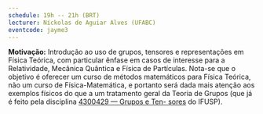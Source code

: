 ```yaml
---
schedule: 19h -- 21h (BRT)
lecturer: Níckolas de Aguiar Alves (UFABC)
eventcode: jayme3
---
```


**Motivação:** Introdução ao uso de grupos, tensores e representações em Física Teórica, com particular ênfase em casos de interesse para a Relatividade, Mecânica
Quântica e Física de Partículas. Nota-se que o objetivo é oferecer um curso de métodos matemáticos para Física Teórica, não um curso de Física-Matemática, e
portanto será dada mais atenção aos exemplos físicos do que a um tratamento geral da Teoria de Grupos (que já é feito pela disciplina [4300429 — Grupos e Ten-
sores](https://uspdigital.usp.br/jupiterweb/obterDisciplina?sgldis=4300429&verdis=1) do IFUSP).
